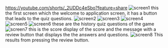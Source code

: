  https://youtube.com/shorts/_2UDDc4eSbo?feature=share
![screen1](https://github.com/user-attachments/assets/6d83e168-a387-4062-9519-afd47d8b5755)
this the first screen which the welcome to application screen, it has a button that leads to the quiz questions.
![screen2](https://github.com/user-attachments/assets/073e69ac-301d-4804-a6bf-abca86141ffa)
![screen3](https://github.com/user-attachments/assets/e76199cb-d740-4c28-a476-26b4ed7873ac)
![screen4](https://github.com/user-attachments/assets/7ab44cde-fa5e-4ddd-b3bb-475cad2084ac) 
![screen5](https://github.com/user-attachments/assets/25d67e0e-9376-4d45-9a86-13d40f7be862)
![screen6](https://github.com/user-attachments/assets/7d104997-a24f-40c0-82b6-4a13bedcc72d)
these are the history quiz questions of the game
![screen7](https://github.com/user-attachments/assets/6723f1d5-9782-446d-980f-439952bdcb5d)
this is the score display of the score and the message with a review button that displays the the answers and questions.
![screen8](https://github.com/user-attachments/assets/b9f9c3db-a33d-4bc8-b8e9-a05b12be7615)
This results from pressing the review button.
